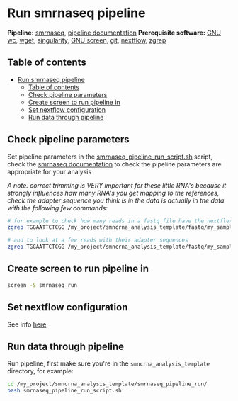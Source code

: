 # Run smrnaseq pipeline

**Pipeline:** [smrnaseq](https://github.com/nf-core/smrnaseq), [pipeline documentation](https://nf-co.re/smrnaseq)
**Prerequisite software:** [GNU wc](https://www.gnu.org/software/coreutils/manual/html_node/wc-invocation.html), [wget](https://www.gnu.org/software/wget/), [singularity](https://singularity.hpcng.org/), [GNU screen](https://www.gnu.org/software/screen/), [git](https://git-scm.com/), [nextflow](https://www.nextflow.io/), [zgrep](https://linux.die.net/man/1/zgrep)

## Table of contents

- [Run smrnaseq pipeline](#run-smrnaseq-pipeline)
  - [Table of contents](#table-of-contents)
  - [Check pipeline parameters](#check-pipeline-parameters)
  - [Create screen to run pipeline in](#create-screen-to-run-pipeline-in)
  - [Set nextflow configuration](#set-nextflow-configuration)
  - [Run data through pipeline](#run-data-through-pipeline)

## Check pipeline parameters

Set pipeline parameters in the [smrnaseq_pipeline_run_script.sh](./smrnaseq_pipeline_run_script.sh) script, check the [smrnaseq documentation](https://nf-co.re/smrnaseq/usage) to check the pipeline parameters are appropriate for your analysis

*A note. correct trimming is VERY important for these little RNA's because it strongly influences how many RNA's you get mapping to the references, check the adapter sequence you think is in the data is actually in the data with the following few commands:*

```bash
# for example to check how many reads in a fastq file have the nextflex adapter
zgrep TGGAATTCTCGG /my_project/smncrna_analysis_template/fastq/my_sample.fastq.gz | wc -l

# and to look at a few reads with their adapter sequences
zgrep TGGAATTCTCGG /my_project/smncrna_analysis_template/fastq/my_sample.fastq.gz | head
```

## Create screen to run pipeline in

```bash
screen -S smrnaseq_run
```

## Set nextflow configuration

See info [here](https://www.nextflow.io/docs/latest/config.html)

## Run data through pipeline

Run pipeline, first make sure you're in the `smncrna_analysis_template` directory, for example:

```bash
cd /my_project/smncrna_analysis_template/smrnaseq_pipeline_run/
bash smrnaseq_pipeline_run_script.sh
```
